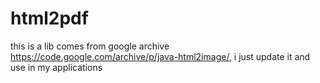 # html2pdf
this is a lib comes from google archive https://code.google.com/archive/p/java-html2image/, i just update it and use in my applications
